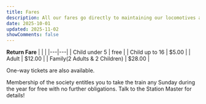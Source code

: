 ```yaml
---
title: Fares
description: All our fares go directly to maintaining our locomotives and railway.
date: 2025-10-01
updated: 2025-11-02
showComments: false
---
```


**Return Fare**
|   |   |
|---|---|
| Child under 5 | free | 
| Child up to 16 | $5.00 | 
| Adult | $12.00 | 
| Family(2 Adults & 2 Children) | $28.00 | 



One-way tickets are also available.

Membership of the society entitles you to take the train any Sunday during the year for free with no further obligations. Talk to the Station Master for details!